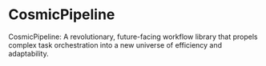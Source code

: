 # CosmicPipeline
CosmicPipeline: A revolutionary, future-facing workflow library that propels complex task orchestration into a new universe of efficiency and adaptability.
